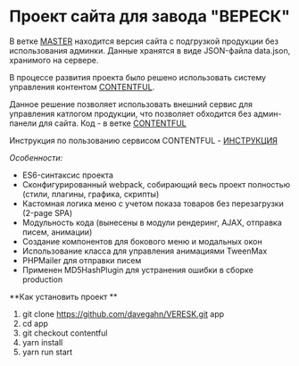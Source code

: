 # Проект сайта для завода "ВЕРЕСК"

В ветке [MASTER](https://github.com/davegahn/VERESK/tree/master) находится версия сайта с подгрузкой продукции без использования админки.
Данные хранятся в виде JSON-файла data.json, хранимого на сервере.

В процессе развития проекта было решено использовать сиcтему управления контентом [CONTENTFUL](https://www.contentful.com/).

Данное решение позволяет использовать внешний сервис для управления катлогом продукции, что позволяет обходится без админ-панели для сайта.
Код - в ветке [CONTENTFUL](https://github.com/davegahn/VERESK/tree/contentful)

Инструкция по пользованию сервисом CONTENTFUL  - [ИНСТРУКЦИЯ](http://veresk-vafli.ru/VERESK.MANAGER.docx)

_Особенности:_


* ES6-синтаксис проекта
* Сконфигурированный webpack, собирающий весь проект полностью (стили, плагины, графика, скрипты)
* Кастомная логика меню с учетом показа товаров без перезагрузки (2-page SPA)
* Модульность кода (вынесены в модули рендеринг, AJAX, отправка писем, анимации)
* Создание компонентов для бокового меню и модальных окон
* Использование класса для управления анимациями TweenMax
* PHPMailer для отправки писем
* Применен MD5HashPlugin для устранения ошибки в сборке production


**Как установить проект **

1. git clone https://github.com/davegahn/VERESK.git app
2. cd app
3. git checkout contentful
4. yarn install
5. yarn run start
